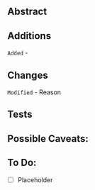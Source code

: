 ## Abstract

## Additions
  `Added` - 

## Changes
  `Modified` - Reason
  
## Tests

## Possible Caveats:

## To Do:
 -[ ] Placeholder
